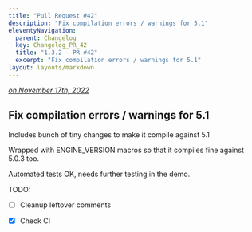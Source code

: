 ```yaml
---
title: "Pull Request #42"
description: "Fix compilation errors / warnings for 5.1"
eleventyNavigation:
  parent: Changelog
  key: Changelog_PR_42
  title: "1.3.2 - PR #42"
  excerpt: "Fix compilation errors / warnings for 5.1"
layout: layouts/markdown
---
```


*[on November 17th, 2022](https://github.com/combo-graph/combo-graph/pull/42)*

## Fix compilation errors / warnings for 5.1

Includes bunch of tiny changes to make it compile against 5.1

Wrapped with ENGINE\_VERSION macros so that it compiles fine against 5.0.3 too.

Automated tests OK, needs further testing in the demo.

TODO:

*   [ ] Cleanup leftover comments
*   [x] Check CI

